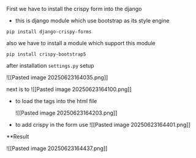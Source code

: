 
First we have to install the crispy form into the django 
- this is django module which use bootstrap as its style engine 

`pip install django-crispy-forms`

also we have to install a module which support this module 

`pip install crispy-bootstrap5`

after installation `settings.py` setup 

![[Pasted image 20250623164035.png]]

next is to 
![[Pasted image 20250623164100.png]]

- to load the tags into the html file 
  
  ![[Pasted image 20250623164203.png]]
- to add crispy in the form use 
  ![[Pasted image 20250623164401.png]]


**Result 

![[Pasted image 20250623164437.png]]
